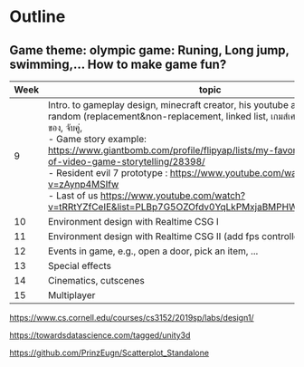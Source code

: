 # Outline
## Game theme: olympic game: Runing, Long jump, swimming,... How to make game fun?

| Week  | topic |
| --- | --- |
| 9   | Intro. to gameplay design, minecraft creator, his youtube and gamejam, random (replacement&non-replacement, linked list, เกมส์เศรษฐี, บันไดงู, สุ่มเลือกของ, จับคู่, <br> - Game story example: https://www.giantbomb.com/profile/flipyap/lists/my-favorite-examples-of-video-game-storytelling/28398/ <br> - Resident evil 7 prototype : https://www.youtube.com/watch?v=zAynp4MSIfw <br> - Last of us https://www.youtube.com/watch?v=tRRtYZfCeIE&list=PLBp7G5OZOfdv0YqLkPMxjaBMPHWEsWJab&index=2 |
| 10  | Environment design with Realtime CSG I |
| 11  | Environment design with Realtime CSG II (add fps controller) |
| 12  | Events in game, e.g., open a door, pick an item, ... |
| 13  | Special effects |
| 14  | Cinematics, cutscenes  |
| 15  | Multiplayer  |

https://www.cs.cornell.edu/courses/cs3152/2019sp/labs/design1/

https://towardsdatascience.com/tagged/unity3d

https://github.com/PrinzEugn/Scatterplot_Standalone
